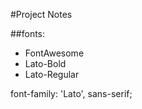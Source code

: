 #Project Notes


##fonts:

- FontAwesome
- Lato-Bold
- Lato-Regular

font-family: 'Lato', sans-serif;
